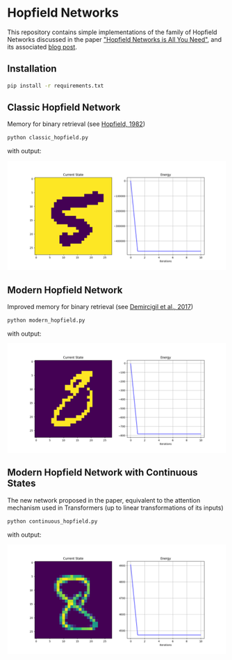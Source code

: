 # Hopfield Networks

This repository contains simple implementations of the family of Hopfield Networks discussed in the paper ["Hopfield Networks is All You Need"](https://arxiv.org/abs/2008.02217), and its associated [blog post](https://ml-jku.github.io/hopfield-layers/).

## Installation

```bash
pip install -r requirements.txt
```

## Classic Hopfield Network

Memory for binary retrieval (see [Hopfield, 1982](https://authors.library.caltech.edu/7427/1/HOPpnas82.pdf))

```bash
python classic_hopfield.py
```

with output:

<img src="/classic_hopfield.png" width="512">

## Modern Hopfield Network

Improved memory for binary retrieval (see [Demircigil et al., 2017](https://arxiv.org/abs/1702.01929))

```bash
python modern_hopfield.py
```

with output:

<img src="/modern_hopfield.png" width="512">

## Modern Hopfield Network with Continuous States

The new network proposed in the paper, equivalent to the attention mechanism used in Transformers (up to linear transformations of its inputs)

```bash
python continuous_hopfield.py
```

with output:

<img src="/continuous_hopfield.png" width="512">
